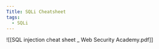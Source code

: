 ```yaml
---
Title: SQLi Cheatsheet
tags:
  - SQLi
---
```

![[SQL injection cheat sheet _ Web Security Academy.pdf]]